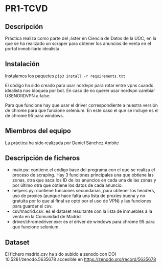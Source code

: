 # PR1-TCVD
## Descripción
Práctica realiza como parte del ;áster en Ciencia de Datos de la UOC, en la que se ha realizado un scraper para obtener los anuncios de venta en el portal inmobiliario idealista.

## Instalación 
Instalamos los paquetes
``pip3 install -r requirements.txt``

El código ha sido creado para usar nordvpn para rotar entre vpns cuando idealista nos bloquea por bot.
En caso de no querer usar nordvpn cambiar USENORDVPN a false. 

Para que funcione hay que usar el driver correspondiente a nuestra versión de chrome para 
que funcione selenium. En este caso el que se incluye es el de chrome 95 para windows.


## Miembros del equipo
La práctica ha sido realizada por Daniel Sánchez Ambite

## Descripción de ficheros

- main.py: contiene el código base del programa con el que se realiza el proceso de scraping. Hay 3 funciones principales una que obtiene las zonas, otra que saca los ID de los anuncios
en cada una de las zonas y por último otra que obtiene los datos de cada anuncio.
- helpers.py: contiene funciones secundarias, para obtener los headers, uso de proxies (aunque hace falta una lista de proxies buena y no gratuita por lo que al final se optó por el uso de VPN)
y las funciones para guardar el csv.
- csv/madrid.csv: es el dataset resultante con la lista de inmuebles a la venta en la Comunidad de Madrid
- driver/chromedriver.exe: es el driver de windows para chrome 95 para que funcione selenium.

## Dataset

El fichero madrid.csv ha sido subido a zenodo con DOI 10.5281/zenodo.5635678 accesible en https://zenodo.org/record/5635678
